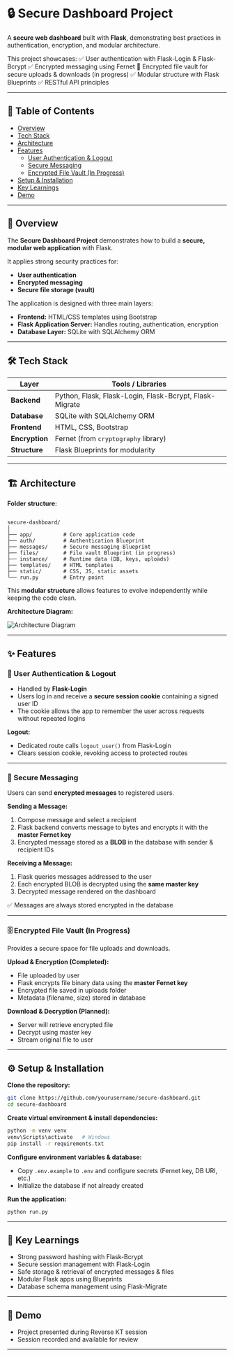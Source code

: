 
# 🔒 Secure Dashboard Project

A **secure web dashboard** built with **Flask**, demonstrating best practices in authentication, encryption, and modular architecture.

This project showcases:
✅ User authentication with Flask-Login & Flask-Bcrypt 
✅ Encrypted messaging using Fernet 
🔄 Encrypted file vault for secure uploads & downloads (in progress) 
✅ Modular structure with Flask Blueprints 
✅ RESTful API principles

---

## 📑 Table of Contents
- [Overview](#-overview)
- [Tech Stack](#-tech-stack)
- [Architecture](#-architecture)
- [Features](#-features)
  - [User Authentication & Logout](#-user-authentication--logout)
  - [Secure Messaging](#-secure-messaging)
  - [Encrypted File Vault (In Progress)](#-encrypted-file-vault-in-progress)
- [Setup & Installation](#-setup--installation)
- [Key Learnings](#-key-learnings)
- [Demo](#-demo)


---

## 📝 Overview

The **Secure Dashboard Project** demonstrates how to build a **secure, modular web application** with Flask.

It applies strong security practices for:
- **User authentication**
- **Encrypted messaging**
- **Secure file storage (vault)**

The application is designed with three main layers:
- **Frontend:** HTML/CSS templates using Bootstrap  
- **Flask Application Server:** Handles routing, authentication, encryption  
- **Database Layer:** SQLite with SQLAlchemy ORM  

---

## 🛠 Tech Stack

| Layer         | Tools / Libraries                                      |
|---------------|--------------------------------------------------------|
| **Backend**   | Python, Flask, Flask-Login, Flask-Bcrypt, Flask-Migrate |
| **Database**  | SQLite with SQLAlchemy ORM                              |
| **Frontend**  | HTML, CSS, Bootstrap                                    |
| **Encryption**| Fernet (from `cryptography` library)                    |
| **Structure** | Flask Blueprints for modularity                        |

---

## 🏗 Architecture

**Folder structure:**
```

secure-dashboard/
│
├── app/          # Core application code
├── auth/         # Authentication Blueprint
├── messages/     # Secure messaging Blueprint
├── files/        # File vault Blueprint (in progress)
├── instance/     # Runtime data (DB, keys, uploads)
├── templates/    # HTML templates
├── static/       # CSS, JS, static assets
└── run.py        # Entry point

````

This **modular structure** allows features to evolve independently while keeping the code clean.

**Architecture Diagram:**

![Architecture Diagram](architecture/arch_diagram.png)

---

## ✨ Features

### 🔐 User Authentication & Logout
- Handled by **Flask-Login**  
- Users log in and receive a **secure session cookie** containing a signed user ID  
- The cookie allows the app to remember the user across requests without repeated logins  

**Logout:**
- Dedicated route calls `logout_user()` from Flask-Login  
- Clears session cookie, revoking access to protected routes  

---

### 📨 Secure Messaging
Users can send **encrypted messages** to registered users.

**Sending a Message:**
1. Compose message and select a recipient  
2. Flask backend converts message to bytes and encrypts it with the **master Fernet key**  
3. Encrypted message stored as a **BLOB** in the database with sender & recipient IDs  

**Receiving a Message:**
1. Flask queries messages addressed to the user  
2. Each encrypted BLOB is decrypted using the **same master key**  
3. Decrypted message rendered on the dashboard  

✅ Messages are always stored encrypted in the database  

---

### 🗄 Encrypted File Vault (In Progress)
Provides a secure space for file uploads and downloads.

**Upload & Encryption (Completed):**
- File uploaded by user  
- Flask encrypts file binary data using the **master Fernet key**  
- Encrypted file saved in uploads folder  
- Metadata (filename, size) stored in database  

**Download & Decryption (Planned):**
- Server will retrieve encrypted file  
- Decrypt using master key  
- Stream original file to user  

---

## ⚙️ Setup & Installation

**Clone the repository:**
```bash
git clone https://github.com/yourusername/secure-dashboard.git
cd secure-dashboard
````

**Create virtual environment & install dependencies:**

```bash
python -m venv venv
venv\Scripts\activate   # Windows
pip install -r requirements.txt
```

**Configure environment variables & database:**

* Copy `.env.example` to `.env` and configure secrets (Fernet key, DB URI, etc.)
* Initialize the database if not already created

**Run the application:**

```bash
python run.py
```

---

## 🧠 Key Learnings

* Strong password hashing with Flask-Bcrypt
* Secure session management with Flask-Login
* Safe storage & retrieval of encrypted messages & files
* Modular Flask apps using Blueprints
* Database schema management using Flask-Migrate

---

## 🎥 Demo

* Project presented during Reverse KT session
* Session recorded and available for review


---

